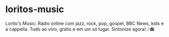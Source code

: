 # loritos-music
Lorito's Music: Rádio online com jazz, rock, pop, gospel, BBC News, kids e a cappella. Tudo ao vivo, grátis e em um só lugar. Sintonize agora! 🎶📻 
